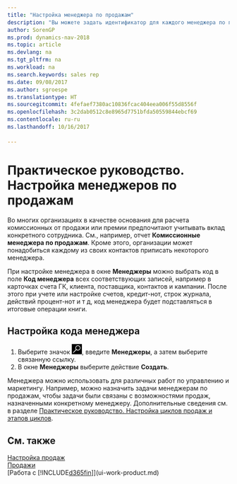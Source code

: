 ```yaml
---
title: "Настройка менеджера по продажам"
description: "Вы можете задать идентификатор для каждого менеджера по продажам, чтобы можно было отслеживать личную производительность менеджера и назначать менеджеров контактам."
author: SorenGP
ms.prod: dynamics-nav-2018
ms.topic: article
ms.devlang: na
ms.tgt_pltfrm: na
ms.workload: na
ms.search.keywords: sales rep
ms.date: 09/08/2017
ms.author: sgroespe
ms.translationtype: HT
ms.sourcegitcommit: 4fefaef7380ac10836fcac404eea006f55d8556f
ms.openlocfilehash: 3c2dab0512c8e8965d7751bfda50559844ebcf69
ms.contentlocale: ru-ru
ms.lasthandoff: 10/16/2017

---
```

# <a name="how-to-set-up-salespeople"></a>Практическое руководство. Настройка менеджеров по продажам
Во многих организациях в качестве основания для расчета комиссионных от продажи или премии предпочитают учитывать вклад конкретного сотрудника. См., например, отчет **Комиссионные менеджера по продажам**. Кроме этого, организации может понадобиться каждому из своих контактов приписать некоторого менеджера.

При настройке менеджера в окне **Менеджеры** можно выбрать код в поле **Код менеджера** всех соответствующих записей, например в карточках счета ГК, клиента, поставщика, контактов и кампании. После этого при учете или настройке счетов, кредит-нот, строк журнала, действий процент-нот и т д, код менеджера будет подставляться в итоговые операции книги.

## <a name="to-set-up-a-salesperson-code"></a>Настройка кода менеджера
1. Выберите значок ![Поиск страницы или отчета](media/ui-search/search_small.png "Значок поиска страницы или отчета"), введите **Менеджеры**, а затем выберите связанную ссылку.
2. В окне **Менеджеры** выберите действие **Создать**.

Менеджера можно использовать для различных работ по управлению и маркетингу. Например, можно назначить задачи менеджерам по продажам, чтобы задачи были связаны с возможностями продаж, назначенными конкретному менеджеру. Дополнительные сведения см. в разделе [Практическое руководство. Настройка циклов продаж и этапов циклов](marketing-how-setup-opportunity-sales-cycles-stages.md).

## <a name="see-also"></a>См. также
[Настройка продаж](sales-setup-sales.md)  
[Продажи](sales-manage-sales.md)  
[Работа с [!INCLUDE[d365fin](includes/d365fin_md.md)]](ui-work-product.md)  

